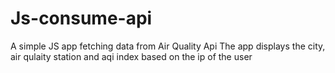 # Js-consume-api
A simple JS app fetching data from Air Quality Api
The app displays the city, air qulaity station and aqi index based on the ip of the user
